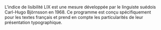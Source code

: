 L'indice de lisibilité LIX est une mesure développée par le linguiste suédois Carl-Hugo Björnsson en 1968. 
Ce programme est conçu spécifiquement pour les textes français et prend en compte les particularités de leur présentation typographique.
